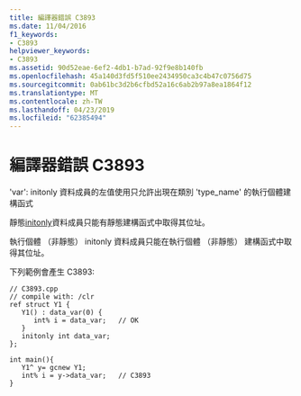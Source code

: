 ```yaml
---
title: 編譯器錯誤 C3893
ms.date: 11/04/2016
f1_keywords:
- C3893
helpviewer_keywords:
- C3893
ms.assetid: 90d52eae-6ef2-4db1-b7ad-92f9e8b140fb
ms.openlocfilehash: 45a140d3fd5f510ee2434950ca3c4b47c0756d75
ms.sourcegitcommit: 0ab61bc3d2b6cfbd52a16c6ab2b97a8ea1864f12
ms.translationtype: MT
ms.contentlocale: zh-TW
ms.lasthandoff: 04/23/2019
ms.locfileid: "62385494"
---
```

# <a name="compiler-error-c3893"></a>編譯器錯誤 C3893

'var': initonly 資料成員的左值使用只允許出現在類別 'type_name' 的執行個體建構函式

靜態[initonly](../../dotnet/initonly-cpp-cli.md)資料成員只能有靜態建構函式中取得其位址。

執行個體 （非靜態） initonly 資料成員只能在執行個體 （非靜態） 建構函式中取得其位址。

下列範例會產生 C3893:

```
// C3893.cpp
// compile with: /clr
ref struct Y1 {
   Y1() : data_var(0) {
      int% i = data_var;   // OK
   }
   initonly int data_var;
};

int main(){
   Y1^ y= gcnew Y1;
   int% i = y->data_var;   // C3893
}
```